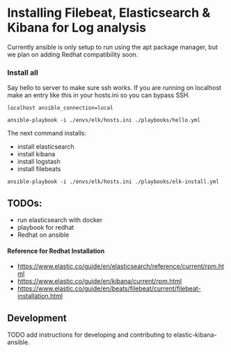 # Installing Filebeat, Elasticsearch & Kibana for Log analysis
Currently ansible is only setup to run using the apt package manager, but we plan on adding Redhat compatibility soon. 

### Install all
Say hello to server to make sure ssh works. If you are running on localhost make an entry like this in your hosts.ini so you can bypass SSH.

```
localhost ansible_connection=local	
```

```
ansible-playbook -i ./envs/elk/hosts.ini ./playbooks/hello.yml
```
The next command installs:
- install elasticsearch
- install kibana
- install logstash
- install filebeats

```
ansible-playbook -i ./envs/elk/hosts.ini ./playbooks/elk-install.yml
```

## TODOs:
- run elasticsearch with docker
- playbook for redhat
- Redhat on ansible

#### Reference for Redhat Installation

- https://www.elastic.co/guide/en/elasticsearch/reference/current/rpm.html
- https://www.elastic.co/guide/en/kibana/current/rpm.html
- https://www.elastic.co/guide/en/beats/filebeat/current/filebeat-installation.html

## Development
TODO add instructions for developing and contributing to elastic-kibana-ansible.